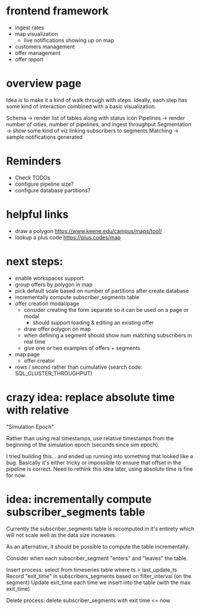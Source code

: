 # frontend framework

- ingest rates
- map visualization
  - live notifications showing up on map
- customers management
- offer management
- offer report

# overview page

Idea is to make it a kind of walk through with steps. Ideally, each step has some kind of interaction combined with a basic visualization.

Schema -> render list of tables along with status icon
Pipelines -> render number of cities, number of pipelines, and ingest throughput
Segmentation -> show some kind of viz linking subscribers to segments
Matching -> sample notifications generated

# Reminders

- Check TODOs
- configure pipeline size?
- configure database partitions?

# helpful links

- draw a polygon
  https://www.keene.edu/campus/maps/tool/
- lookup a plus code
  https://plus.codes/map

# next steps:

- enable workspaces support
- group offers by polygon in map
- pick default scale based on number of partitions after create database
- incrementally compute subscriber_segments table
- offer creation modal/page
  - consider creating the form separate so it can be used on a page or modal
    - should support loading & editing an existing offer
  - draw offer polygon on map
  - when defining a segment should show num matching subscribers in real time
  - give one or two examples of offers + segments
- map page
  - offer creator
- rows / second rather than cumulative (search code: SQL_CLUSTER_THROUGHPUT)

# crazy idea: replace absolute time with relative

"Simulation Epoch"

Rather than using real timestamps, use relative timestamps from the beginning of the simulation epoch (seconds since sim epoch).

I tried building this... and ended up running into something that looked like a bug. Basically it's either tricky or impossible to ensure that offset in the pipeline is correct. Need to rethink this idea later, using absolute time is fine for now.

# idea: incrementally compute subscriber_segments table

Currently the subscriber_segments table is recomputed in it's entirety which will not scale well as the data size increases.

As an alternative, it should be possible to compute the table incrementally.

Consider when each subscriber_segment "enters" and "leaves" the table.

Insert process: select from timeseries table where ts > last_update_ts
Record "exit_time" in subscribers_segments based on filter_interval (on the segment)
Update exit_time each time we insert into the table (with the max exit_time)

Delete process: delete subscriber_segments with exit time <= now
